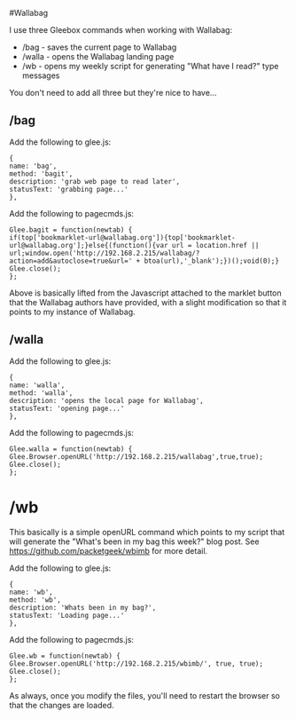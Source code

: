 #Wallabag

I use three Gleebox commands when working with Wallabag:

* /bag - saves the current page to Wallabag
* /walla - opens the Wallabag landing page
* /wb - opens my weekly script for generating "What have I read?" type messages

You don't need to add all three but they're nice to have...

## /bag

Add the following to glee.js:

    {
    name: 'bag',
    method: 'bagit',
    description: 'grab web page to read later',
    statusText: 'grabbing page...'
    },

Add the following to pagecmds.js:

    Glee.bagit = function(newtab) {
    if(top['bookmarklet-url@wallabag.org']){top['bookmarklet-url@wallabag.org'];}else{(function(){var url = location.href || url;window.open('http://192.168.2.215/wallabag/?action=add&autoclose=true&url=' + btoa(url),'_blank');})();void(0);}
    Glee.close();
    };

Above is basically lifted from the Javascript attached to the marklet button that the Wallabag authors have provided, with a slight modification so that it points to my instance of Wallabag.

## /walla

Add the following to glee.js:

    {
    name: 'walla',
    method: 'walla',
    description: 'opens the local page for Wallabag',
    statusText: 'opening page...'
    },

Add the following to pagecmds.js:

    Glee.walla = function(newtab) {
    Glee.Browser.openURL('http://192.168.2.215/wallabag',true,true);
    Glee.close();
    };

# /wb

This basically is a simple openURL command which points to my script that will generate the "What's been in my bag this week?" blog post.  See https://github.com/packetgeek/wbimb for more detail.

Add the following to glee.js:

    {
    name: 'wb',
    method: 'wb',
    description: 'Whats been in my bag?',
    statusText: 'Loading page...'
    },

Add the following to pagecmds.js:

    Glee.wb = function(newtab) {
    Glee.Browser.openURL('http://192.168.2.215/wbimb/', true, true);
    Glee.close();
    };

As always, once you modify the files, you'll need to restart the browser so that the changes are loaded.


